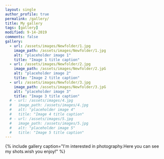 ```yaml
---
layout: single
author_profile: true
permalink: /gallery/
title: My gallery
tags: [gallery]
modified: 9-14-2019
comments: false
gallery:
  - url: /assets/images/Newfolder/1.jpg
    image_path: /assets/images/Newfolder/1.jpg
    alt: "placeholder image 1"
    title: "Image 1 title caption"
  - url: /assets/images/Newfolder/2.jpg
    image_path: /assets/images/Newfolder/2.jpG
    alt: "placeholder image 2"
    title: "Image 2 title caption"
  - url: /assets/images/Newfolder/3.jpg
    image_path: /assets/images/Newfolder/3.jpG
    alt: "placeholder image 3"
    title: "Image 3 title caption"  
  # - url: /assets/images/4.jpg
  #   image_path: /assets/images/4.jpg
  #   alt: "placeholder image 4"
  #   title: "Image 4 title caption"
  # - url: /assets/images/5.jpg
  #   image_path: /assets/images/5.jpg
  #   alt: "placeholder image 5"
  #   title: "Image 5 title caption"    
---
```


{% include gallery caption="I'm interested in photography.Here you can see my shots.wish you enjoy!" %}

